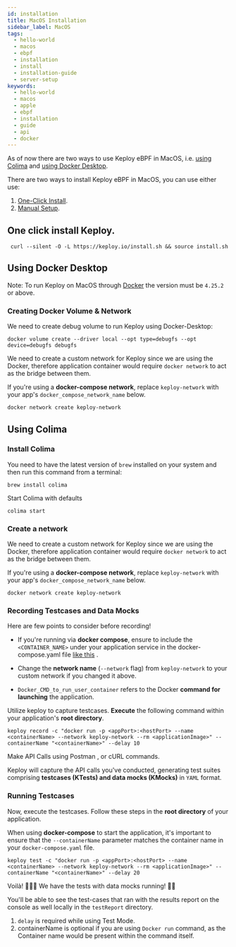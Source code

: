 ```yaml
---
id: installation
title: MacOS Installation
sidebar_label: MacOS
tags:
  - hello-world
  - macos
  - ebpf
  - installation
  - install
  - installation-guide
  - server-setup
keywords:
  - hello-world
  - macos
  - apple
  - ebpf
  - installation
  - guide
  - api
  - docker
---
```


As of now there are two ways to use Keploy eBPF in MacOS, i.e. [using Colima](#using-colima)
and [using Docker Desktop](#using-docker-desktop).

There are two ways to install Keploy eBPF in MacOS, you can use either use:

1. [One-Click Install](#one-click-install-keploy).
2. [Manual Setup](#using-docker-desktop).

## One click install Keploy.

```shell
 curl --silent -O -L https://keploy.io/install.sh && source install.sh
```

## Using Docker Desktop

Note: To run Keploy on MacOS through [Docker](https://docs.docker.com/desktop/release-notes/#4252) the version must
be `4.25.2` or above.

### Creating Docker Volume & Network

We need to create debug volume to run Keploy using Docker-Desktop:

```shell
docker volume create --driver local --opt type=debugfs --opt device=debugfs debugfs
```

We need to create a custom network for Keploy since we are using the Docker, therefore application container would
require `docker network` to act as the bridge between them.

If you're using a **docker-compose network**, replace `keploy-network` with your app's `docker_compose_network_name`
below.

```shell
docker network create keploy-network
```

## Using Colima

### Install Colima

You need to have the latest version of `brew` installed on your system and then run this command from a terminal:

```shell
brew install colima
```

Start Colima with defaults

```shell
colima start
```

### Create a network

We need to create a custom network for Keploy since we are using the Docker, therefore application container would
require `docker network` to act as the bridge between them.

If you're using a **docker-compose network**, replace `keploy-network` with your app's `docker_compose_network_name`
below.

```shell
docker network create keploy-network
```

### Recording Testcases and Data Mocks

Here are few points to consider before recording!

- If you're running via **docker compose**, ensure to include the `<CONTAINER_NAME>` under your application service in
  the docker-compose.yaml
  file [like this](https://github.com/keploy/samples-python/blob/9d6cf40da2eb75f6e035bedfb30e54564785d5c9/flask-mongo/docker-compose.yml#L14)
  .

- Change the **network name** (`--network` flag) from `keploy-network` to your custom network if you changed it above.
- `Docker_CMD_to_run_user_container` refers to the Docker **command for launching** the application.

Utilize keploy to capture testcases. **Execute** the following command within your application's **root directory**.

```shell
keploy record -c "docker run -p <appPort>:<hostPort> --name <containerName> --network keploy-network --rm <applicationImage>" --containerName "<containerName>" --delay 10
```

Make API Calls using Postman , or cURL commands.

Keploy will capture the API calls you've conducted, generating test suites comprising **testcases (KTests) and data
mocks (KMocks)** in `YAML` format.

### Running Testcases

Now, execute the testcases. Follow these steps in the **root directory** of your application.

When using **docker-compose** to start the application, it's important to ensure that the `--containerName` parameter
matches the container name in your `docker-compose.yaml` file.

```shell
keploy test -c "docker run -p <appPort>:<hostPort> --name <containerName> --network keploy-network --rm <applicationImage>" --containerName "<containerName>" --delay 20
```

Voilà! 🧑🏻‍💻 We have the tests with data mocks running! 🐰🎉

You'll be able to see the test-cases that ran with the results report on the console as well locally in the `testReport`
directory.

1. `delay` is required while using Test Mode.
2. containerName is optional if you are using `Docker run` command, as the Container name would be present within the
   command itself.
